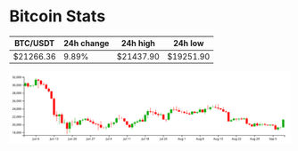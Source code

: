# Bitcoin Stats

BTC/USDT|24h change|24h high|24h low|
|---|---|---|---|
|$21266.36|9.89%|$21437.90|$19251.90|

<img src="./chart.svg">
